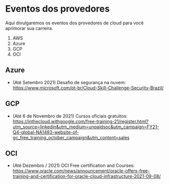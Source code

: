 # Eventos dos provedores

Aqui divulgaremos os eventos dos provedores de cloud para você aprimorar sua carreira.

1. AWS
2. Azure
3. GCP
4. OCI

## Azure

- (Até Setembro 2021) Desafio de segurança na nuvem: https://www.microsoft.com/pt-br/Cloud-Skill-Challenge-Security-Brazil/

## GCP
- (Até 6 de Novembro de 2021) Cursos oficiais gratuitos: https://inthecloud.withgoogle.com/free-training-21/register.html?utm_source=linkedin&utm_medium=unpaidsoc&utm_campaign=FY21-Q4-global-NA1483-website-of-gc_free_training_october_campaign&utm_content=sales

## OCI

- (Até Dezembro / 2021) OCI Free certification and Courses: https://www.oracle.com/news/announcement/oracle-offers-free-training-and-certification-for-oracle-cloud-infrastructure-2021-09-08/
